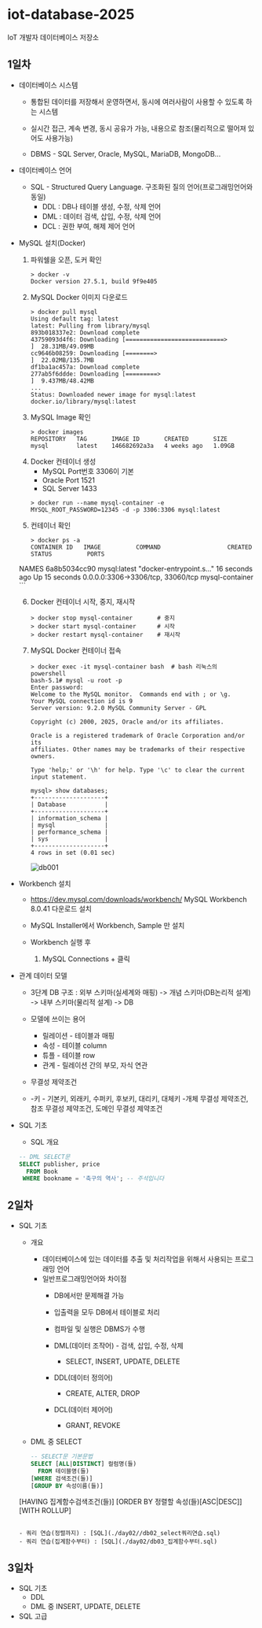 # iot-database-2025
IoT 개발자 데이터베이스 저장소

## 1일차
- 데이터베이스 시스템
  - 통합된 데이터를 저장해서 운영하면서, 동시에 여러사람이 사용할 수 있도록 하는 시스템

  - 실시간 접근, 계속 변경, 동시 공유가 가능, 내용으로 참조(물리적으로 떨어져 있어도 사용가능)

  - DBMS - SQL Server, Oracle, MySQL, MariaDB, MongoDB...

- 데이터베이스 언어
  - SQL - Structured Query Language. 구조화된 질의 언어(프로그래밍언어와 동일)
    - DDL : DB나 테이블 생성, 수정, 삭제 언어
    - DML : 데이터 검색, 삽입, 수정, 삭제 언어
    - DCL : 권한 부여, 해제 제어 언어

- MySQL 설치(Docker)
    1. 파워쉘을 오픈, 도커 확인
        ```shell
        > docker -v
        Docker version 27.5.1, build 9f9e405
        ```
    2. MySQL Docker 이미지 다운로드
        ```shell
        > docker pull mysql
        Using default tag: latest
        latest: Pulling from library/mysql
        893b018337e2: Download complete
        43759093d4f6: Downloading [============================>                      ]  28.31MB/49.09MB
        cc9646b08259: Downloading [========>                                          ]  22.02MB/135.7MB
        df1ba1ac457a: Download complete
        277ab5f6ddde: Downloading [=========>                                         ]  9.437MB/48.42MB
        ...
        Status: Downloaded newer image for mysql:latest
        docker.io/library/mysql:latest
        ```
    3. MySQL Image 확인
        ```shell
        > docker images
        REPOSITORY   TAG       IMAGE ID       CREATED       SIZE
        mysql        latest    146682692a3a   4 weeks ago   1.09GB
        ```
    4. Docker 컨테이너 생성
        - MySQL Port번호 3306이 기본
        - Oracle Port 1521
        - SQL Server 1433
        ```shell
        > docker run --name mysql-container -e MYSQL_ROOT_PASSWORD=12345 -d -p 3306:3306 mysql:latest
        ```
    5. 컨테이너 확인
        ```shell
        > docker ps -a
        CONTAINER ID   IMAGE          COMMAND                   CREATED          STATUS          PORTS
     NAMES
        6a8b5034cc90   mysql:latest   "docker-entrypoint.s…"   16 seconds ago   Up 15 seconds   0.0.0.0:3306->3306/tcp, 33060/tcp   mysql-container
        ```
    
    6. Docker 컨테이너 시작, 중지, 재시작
        ```shell
        > docker stop mysql-container       # 중지
        > docker start mysql-container      # 시작
        > docker restart mysql-container    # 재시작
        ```

    7. MySQL Docker 컨테이너 접속
        ```shell
        > docker exec -it mysql-container bash  # bash 리눅스의 powershell
        bash-5.1# mysql -u root -p
        Enter password:
        Welcome to the MySQL monitor.  Commands end with ; or \g.
        Your MySQL connection id is 9
        Server version: 9.2.0 MySQL Community Server - GPL

        Copyright (c) 2000, 2025, Oracle and/or its affiliates.

        Oracle is a registered trademark of Oracle Corporation and/or its
        affiliates. Other names may be trademarks of their respective
        owners.

        Type 'help;' or '\h' for help. Type '\c' to clear the current input statement.

        mysql> show databases;
        +--------------------+
        | Database           |
        +--------------------+
        | information_schema |
        | mysql              |
        | performance_schema |
        | sys                |
        +--------------------+
        4 rows in set (0.01 sec)
        ```
       ![db001](https://github.com/user-attachments/assets/1f2213e0-0d50-4d5c-9dd0-fff7c36a9fed)

- Workbench 설치
    - https://dev.mysql.com/downloads/workbench/ MySQL Workbench 8.0.41 다운로드 설치
    - MySQL Installer에서 Workbench, Sample 만 설치

    - Workbench 실행 후
        1. MySQL Connections + 클릭

- 관계 데이터 모델
    - 3단계 DB 구조 : 외부 스키마(실세계와 매핑) -> 개념 스키마(DB논리적 설계) -> 내부 스키마(물리적 설계) -> DB

    - 모델에 쓰이는 용어

      - 릴레이션 - 테이블과 매핑
      - 속성 - 테이블 column
      - 튜플 - 테이블 row
      - 관계 - 릴레이션 간의 부모, 자식 연관
  - 무결성 제약조건
  - 
    -키 - 기본키, 외래키, 수퍼키, 후보키, 대리키, 대체키
    -개체 무결성 제약조건, 참조 무결성 제약조건, 도메인 무결성 제약조건

- SQL 기초
    - SQL 개요
    
    ```sql
    -- DML SELECT문
    SELECT publisher, price
      FROM Book
     WHERE bookname = '축구의 역사'; -- 주석입니다
    ```

## 2일차
- SQL 기초
  - 개요
      - 데이터베이스에 있는 데이터를 추출 및 처리작업을 위해서 사용되는 프로그래밍 언어
      - 일반프로그래밍언어와 차이점
        - DB에서만 문제해결 가능
        - 입출력을 모두 DB에서 테이블로 처리
        - 컴파일 및 실행은 DBMS가 수행

        - DML(데이터 조작어) - 검색, 삽입, 수정, 삭제
            - SELECT, INSERT, UPDATE, DELETE
        - DDL(데이터 정의어) 
            - CREATE, ALTER, DROP
        - DCL(데이터 제어어) 
            - GRANT, REVOKE
  
  - DML 중 SELECT
    ```sql
    -- SELECT문 기본문법
    SELECT [ALL|DISTINCT] 컬럼명(들)
      FROM 테이블명(들)
    [WHERE 검색조건(들)]
    [GROUP BY 속성이름(들)]
   [HAVING 집계함수검색조건(들)]
    [ORDER BY 정렬할 속성(들)[ASC|DESC]]
     [WITH ROLLUP]
     ```

     - 쿼리 연습(정렬까지) : [SQL](./day02//db02_select쿼리연습.sql)
     - 쿼리 연습(집계함수부터) : [SQL](./day02/db03_집계함수부터.sql)

## 3일차
- SQL 기초
  - DDL 
  - DML 중 INSERT, UPDATE, DELETE
- SQL 고급
